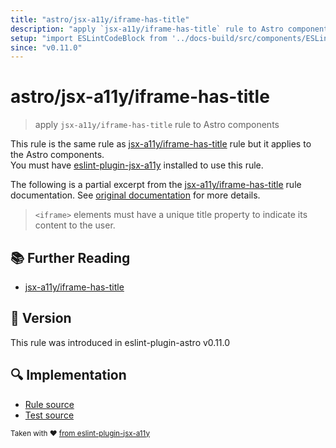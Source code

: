 ```yaml
---
title: "astro/jsx-a11y/iframe-has-title"
description: "apply `jsx-a11y/iframe-has-title` rule to Astro components"
setup: "import ESLintCodeBlock from '../docs-build/src/components/ESLintCodeBlockWrap.astro'"
since: "v0.11.0"
---
```


# astro/jsx-a11y/iframe-has-title

> apply `jsx-a11y/iframe-has-title` rule to Astro components

This rule is the same rule as [jsx-a11y/iframe-has-title] rule but it applies to the Astro components.  
You must have [eslint-plugin-jsx-a11y] installed to use this rule.

[eslint-plugin-jsx-a11y]: https://github.com/jsx-eslint/eslint-plugin-jsx-a11y
[jsx-a11y/iframe-has-title]: https://github.com/jsx-eslint/eslint-plugin-jsx-a11y/tree/HEAD/docs/rules/iframe-has-title.md

The following is a partial excerpt from the [jsx-a11y/iframe-has-title] rule documentation. See [original documentation][jsx-a11y/iframe-has-title] for more details.

> `<iframe>` elements must have a unique title property to indicate its content to the user.

## :books: Further Reading

- [jsx-a11y/iframe-has-title]

## :rocket: Version

This rule was introduced in eslint-plugin-astro v0.11.0

## :mag: Implementation

- [Rule source](https://github.com/ota-meshi/eslint-plugin-astro/blob/main/src/rules/jsx-a11y/iframe-has-title.ts)
- [Test source](https://github.com/ota-meshi/eslint-plugin-astro/blob/main/tests/src/rules/jsx-a11y/iframe-has-title.ts)

<sup>Taken with ❤️ [from eslint-plugin-jsx-a11y](https://github.com/jsx-eslint/eslint-plugin-jsx-a11y/tree/HEAD/docs/rules/iframe-has-title.md)</sup>
